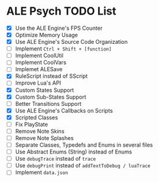 # ALE Psych TODO List
- [x] Use the ALE Engine's FPS Counter
- [x] Optimize Memory Usage
- [x] Use ALE Engine's Source Code Organization
- [ ] Implement `Ctrl + Shift + [function]`
- [ ] Implement CoolUtil
- [ ] Implement CoolVars
- [ ] Implemet ALESave
- [x] RuleScript instead of SScript
- [ ] Improve Lua's API
- [x] Custom States Support
- [x] Custom Sub-States Support
- [ ] Better Transitions Support
- [x] Use ALE Engine's Callbacks on Scripts
- [x] Scripted Classes
- [ ] Fix PlayState
- [ ] Remove Note Skins
- [ ] Remove Note Splashes
- [ ] Separate Classes, Typedefs and Enums in several files
- [ ] Use Abstract Enums (String) instead of Enums
- [ ] Use `debugTrace` instead of `trace`
- [ ] Use `debugPrint` instead of `addTextToDebug / luaTrace`
- [ ] Implement `data.json`